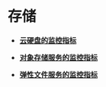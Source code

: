 # 存储<a name="ZH-CN_TOPIC_0120444302"></a>

-   **[云硬盘的监控指标](云硬盘的监控指标.md)**  

-   **[对象存储服务的监控指标](对象存储服务的监控指标.md)**  

-   **[弹性文件服务的监控指标](弹性文件服务的监控指标.md)**  


